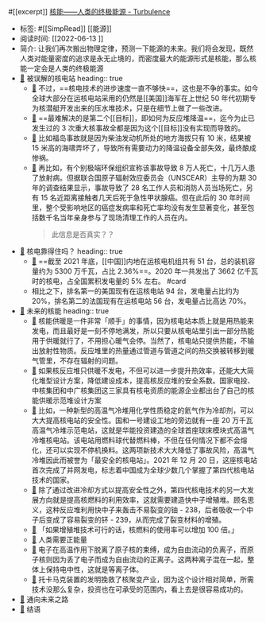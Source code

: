 #[[excerpt]] [核能——人类的终极能源 - Turbulence](https://turbulence.nei.st/medium/lifeweek/hmq5yyxd/)

- 标签: #[[SimpRead]] [[能源]]
- 阅读时间: [[2022-06-13  ]]
- 简介: 让我们再次搬出物理定律，预测一下能源的未来。我们将会发现，既然人类对能量密度的追求是永无止境的，而密度最大的能源形式是核能，那么核能一定会是人类的终极能源
- [📌](<http://localhost:7026/reading/157?title=核能——人类的终极能源 - Turbulence#id=1655134317948>)  被误解的核电站
  heading:: true
	- [📌](<http://localhost:7026/reading/157?title=核能——人类的终极[[能源]] - Turbulence#id=1655134363176>)  不过，==核电技术的进步速度一直不够快==，这也是不争的事实。如今全球大部分在运核电站采用的仍然是[[美国]]海军在上世纪 50 年代初期专为核潜艇开发出来的压水堆技术，只是在细节上做了一些改进。
	- [📌](<http://localhost:7026/reading/157?title=核能——人类的终极[[能源]] - Turbulence#id=1655134521661>)  ==最难解决的是第二个[[目标]]，即如何为反应堆降温==，迄今为止已发生过的 3 次重大核事故全都是因为这个[[目标]]没有实现而导致的。
	- [📌](<http://localhost:7026/reading/157?title=核能——人类的终极能源 - Turbulence#id=1655134529444>)  比如福岛事故就是因为柴油发动机所处的地方海拔只有 10 米，结果被 15 米高的海啸弄坏了，导致所有需要动力的降温设备全部失效，最终酿成惨祸。
	- [📌](<http://localhost:7026/reading/157?title=核能——人类的终极能源 - Turbulence#id=1655134628049>)  再比如，有个别极端环保组织宣称该事故导致 8 万人死亡，十几万人患了放射病。但据联合国原子辐射效应委员会（UNSCEAR）主导的为期 30 年的调查结果显示，事故导致了 28 名工作人员和消防人员当场死亡，另有 15 名近距离接触者几天后死于急性甲状腺癌。但在此后的 30 年时间里，整个受影响地区的癌症发病率和死亡率均没有发生显著变化，甚至包括数千名当年亲身参与了现场清理工作的人员在内。
	  > 此信息是否真实？？
- [📌](<http://localhost:7026/reading/157?title=核能——人类的终极能源 - Turbulence#id=1655134317953>)  核电靠得住吗？
  heading:: true
	- [📌](<http://localhost:7026/reading/157?title=核能——人类的终极[[能源]] - Turbulence#id=1655134802253>)  ==截至 2021 年底，[[中国]]内地在运核电机组共有 51 台，总的装机容量约为 5300 万千瓦，占比 2.36%==。2020 年一共发出了 3662 亿千瓦时的核电，占全国累积发电量的 5% 左右。 #card
	- 相比之下，排名第一的美国现有在运核电站 94 台，发电量占比约为 20%，排名第二的法国现有在运核电站 56 台，发电量占比高达 70%。
- [📌](<http://localhost:7026/reading/157?title=核能——人类的终极能源 - Turbulence#id=1655134317958>)  未来的核能
  heading:: true
	- [📌](<http://localhost:7026/reading/157?title=核能——人类的终极能源 - Turbulence#id=1655135007544>)  核能供暖是一件非常「顺手」的事情，因为核电站本质上就是用热能来发电，而且最好是一刻不停地满发，所以只要从核电站里引出一部分热能用于供暖就行了，不用担心暖气会停。当然了，核电站只提供热能，不输出放射性物质。反应堆里的热量通过管道与管道之间的热交换被转移到暖气管里，不存在辐射的问题。
	- [📌](<http://localhost:7026/reading/157?title=核能——人类的终极能源 - Turbulence#id=1655135040898>)  如果核反应堆只供暖不发电，不但可以进一步提升热效率，还能大大简化堆型设计方案，降低建设成本，提高核反应堆的安全系数。国家电投、中核集团和中广核集团这三家具有核电资质的能源企业都出台了自己的核能供暖示范堆设计方案
	- [📌](<http://localhost:7026/reading/157?title=核能——人类的终极能源 - Turbulence#id=1655135149892>)  比如，一种新型的高温气冷堆用化学性质稳定的氦气作为冷却剂，可以大大提高核电站的安全性。国和一号建设工地的旁边就有一座 20 万千瓦高温气冷堆示范电站，这就是华能投资建造的全球首座球床模块式高温气冷堆核电站。该电站用燃料球代替燃料棒，不但在任何情况下都不会熔化，还可以实现不停机换料。这两项新技术大大降低了事故风险，高温气冷堆因此而被誉为「最安全的核电站」。2021 年 12 月 20 日，这座核电站首次完成了并网发电，标志着中国成为全球少数几个掌握了第四代核电站技术的国家。
	- [📌](<http://localhost:7026/reading/157?title=核能——人类的终极能源 - Turbulence#id=1655135207418>)  除了通过改进冷却方式以提高安全性之外，第四代核电技术的另一大发展方向就是提高核燃料的利用效率，这就需要建造快中子增殖堆。顾名思义，这种反应堆利用快中子来轰击不易裂变的铀 - 238，后者吸收一个中子后变成了容易裂变的钚 - 239，从而完成了裂变材料的增殖。
	- [📌](<http://localhost:7026/reading/157?title=核能——人类的终极能源 - Turbulence#id=1655135230916>)  「如果增殖堆技术可行的话，核燃料的使用率可以增加 100 倍。」
	- [📌](<http://localhost:7026/reading/157?title=核能——人类的终极能源 - Turbulence#id=1655134317961>)  人类需要正能量
	- [📌](<http://localhost:7026/reading/157?title=核能——人类的终极能源 - Turbulence#id=1655135361678>)  电子在高温作用下脱离了原子核的束缚，成为自由流动的负离子，而原子核则因为丢了电子而成为自由流动的正离子。这两种离子混在一起，整体上保持电中性，这就是等离子体。
	- [📌](<http://localhost:7026/reading/157?title=核能——人类的终极能源 - Turbulence#id=1655135477098>)  托卡马克装置的发明挽救了核聚变产业，因为这个设计相对简单，所需技术没那么复杂，投资也在可承受的范围内，看上去是很容易成功的。
- [📌](<http://localhost:7026/reading/157?title=核能——人类的终极能源 - Turbulence#id=1655134317965>)  通向未来之路
- [📌](<http://localhost:7026/reading/157?title=核能——人类的终极能源 - Turbulence#id=1655134317968>)  结语